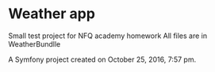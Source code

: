 Weather app
=======
Small test project for NFQ academy homework
All files are in WeatherBundlle

A Symfony project created on October 25, 2016, 7:57 pm.
